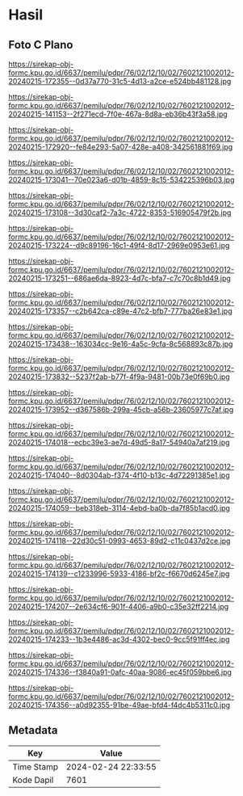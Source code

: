 # Hasil

## Foto C Plano

https://sirekap-obj-formc.kpu.go.id/6637/pemilu/pdpr/76/02/12/10/02/7602121002012-20240215-172355--0d37a770-31c5-4d13-a2ce-e524bb481128.jpg

https://sirekap-obj-formc.kpu.go.id/6637/pemilu/pdpr/76/02/12/10/02/7602121002012-20240215-141153--2f271ecd-7f0e-467a-8d8a-eb36b43f3a58.jpg

https://sirekap-obj-formc.kpu.go.id/6637/pemilu/pdpr/76/02/12/10/02/7602121002012-20240215-172920--fe84e293-5a07-428e-a408-342561881f69.jpg

https://sirekap-obj-formc.kpu.go.id/6637/pemilu/pdpr/76/02/12/10/02/7602121002012-20240215-173041--70e023a6-d01b-4859-8c15-534225396b03.jpg

https://sirekap-obj-formc.kpu.go.id/6637/pemilu/pdpr/76/02/12/10/02/7602121002012-20240215-173108--3d30caf2-7a3c-4722-8353-516905479f2b.jpg

https://sirekap-obj-formc.kpu.go.id/6637/pemilu/pdpr/76/02/12/10/02/7602121002012-20240215-173224--d9c89196-16c1-49f4-8d17-2969e0953e61.jpg

https://sirekap-obj-formc.kpu.go.id/6637/pemilu/pdpr/76/02/12/10/02/7602121002012-20240215-173251--686ae6da-8923-4d7c-bfa7-c7c70c8b1d49.jpg

https://sirekap-obj-formc.kpu.go.id/6637/pemilu/pdpr/76/02/12/10/02/7602121002012-20240215-173357--c2b642ca-c89e-47c2-bfb7-777ba26e83e1.jpg

https://sirekap-obj-formc.kpu.go.id/6637/pemilu/pdpr/76/02/12/10/02/7602121002012-20240215-173438--163034cc-9e16-4a5c-9cfa-8c568893c87b.jpg

https://sirekap-obj-formc.kpu.go.id/6637/pemilu/pdpr/76/02/12/10/02/7602121002012-20240215-173832--5237f2ab-b77f-4f9a-9481-00b73e0f69b0.jpg

https://sirekap-obj-formc.kpu.go.id/6637/pemilu/pdpr/76/02/12/10/02/7602121002012-20240215-173952--d367586b-299a-45cb-a56b-23605977c7af.jpg

https://sirekap-obj-formc.kpu.go.id/6637/pemilu/pdpr/76/02/12/10/02/7602121002012-20240215-174018--ecbc39e3-ae7d-49d5-8a17-54940a7af219.jpg

https://sirekap-obj-formc.kpu.go.id/6637/pemilu/pdpr/76/02/12/10/02/7602121002012-20240215-174040--8d0304ab-f374-4f10-b13c-4d72291385e1.jpg

https://sirekap-obj-formc.kpu.go.id/6637/pemilu/pdpr/76/02/12/10/02/7602121002012-20240215-174059--beb318eb-3114-4ebd-ba0b-da7f85b1acd0.jpg

https://sirekap-obj-formc.kpu.go.id/6637/pemilu/pdpr/76/02/12/10/02/7602121002012-20240215-174118--22d30c51-0993-4653-89d2-c11c0437d2ce.jpg

https://sirekap-obj-formc.kpu.go.id/6637/pemilu/pdpr/76/02/12/10/02/7602121002012-20240215-174139--c1233996-5933-4186-bf2c-f6670d6245e7.jpg

https://sirekap-obj-formc.kpu.go.id/6637/pemilu/pdpr/76/02/12/10/02/7602121002012-20240215-174207--2e634cf6-901f-4406-a9b0-c35e32ff2214.jpg

https://sirekap-obj-formc.kpu.go.id/6637/pemilu/pdpr/76/02/12/10/02/7602121002012-20240215-174233--1b3e4486-ac3d-4302-bec0-9cc5f91ff4ec.jpg

https://sirekap-obj-formc.kpu.go.id/6637/pemilu/pdpr/76/02/12/10/02/7602121002012-20240215-174336--f3840a91-0afc-40aa-9086-ec45f059bbe6.jpg

https://sirekap-obj-formc.kpu.go.id/6637/pemilu/pdpr/76/02/12/10/02/7602121002012-20240215-174356--a0d92355-91be-49ae-bfd4-f4dc4b5311c0.jpg


## Metadata

| Key        | Value               |
| ---------- | ------------------- |
| Time Stamp | 2024-02-24 22:33:55 |
| Kode Dapil | 7601                |



